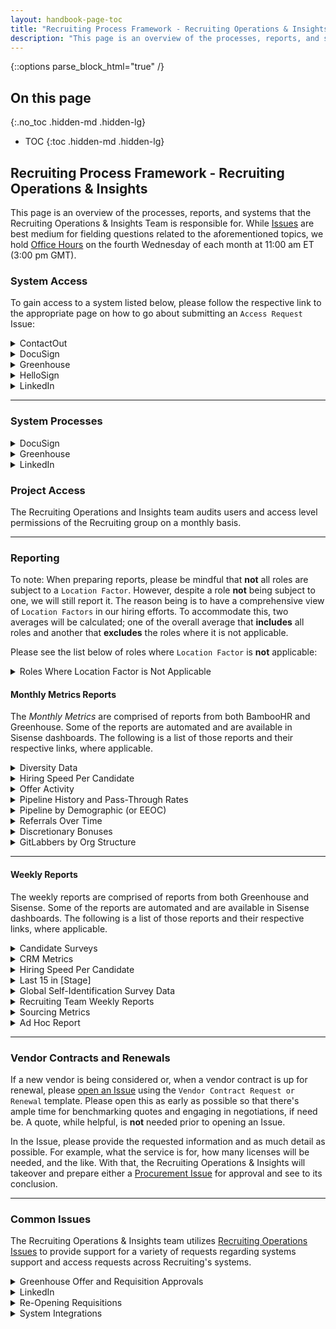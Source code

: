 ```yaml
---
layout: handbook-page-toc
title: "Recruiting Process Framework - Recruiting Operations & Insights"
description: "This page is an overview of the processes, reports, and systems that the Recruiting Operations & Insights Team is responsible for." 
---
```


{::options parse_block_html="true" /}

## On this page
{:.no_toc .hidden-md .hidden-lg}

- TOC
{:toc .hidden-md .hidden-lg}

## Recruiting Process Framework - Recruiting Operations & Insights

This page is an overview of the processes, reports, and systems that the Recruiting Operations & Insights Team is responsible for. While [Issues](https://gitlab.com/gl-recruiting/operations/-/issues/new) are best medium for fielding questions related to the aforementioned topics, we hold [Office Hours](https://docs.google.com/document/d/1JdyLg8OvYpGGLoNGpP6HhXvuoxInccZrpNJmX3pp91Y/edit) on the fourth Wednesday of each month at 11:00 am ET (3:00 pm GMT).

### System Access

To gain access to a system listed below, please follow the respective link to the appropriate page on how to go about submitting an `Access Request` Issue:

<details>
  <summary markdown='span'>
  ContactOut
  </summary>

Sourcing Team only - please contact the Sourcing Manager.

</details>

<details>
  <summary markdown='span'>
  DocuSign
  </summary>

C.E.S. and Sales Operations Team only - please [contact the Recruiting Operations & Insights Team](https://gitlab.com/gl-recruiting/operations/-/issues/new).

</details>

<details>
  <summary markdown='span'>
  Greenhouse
  </summary>

[See how to join Greenhouse in the handbook](/handbook/hiring/greenhouse/#how-to-join-greenhouse).

</details>

<details>
  <summary markdown='span'>
  HelloSign
  </summary>

[See how to request a HelloSign account in the handbook](/handbook/people-group/people-experience-team/#hellosign).

</details>

<details>
  <summary markdown='span'>
  LinkedIn
  </summary>

[See the LinkedIn Recruiter Seat Request process in the handbook](/handbook/hiring/sourcing/#upgrading-your-linkedin-account).

</details>

----

### System Processes


<details>
  <summary markdown='span'>
  DocuSign
  </summary>

TBA

</details>

<details>
  <summary markdown='span'>
  Greenhouse
  </summary>

* **Candidate Profile Merge Requests**
   * Consider the following when merging candidate/prospect profiles:
      * Ensure that the Source, Coordinator, and Recruiter listed in the Details tab remains the same.
      * If a candidate is marked as *Hired*, ensure the profile that they were *Hired* on is the *Primary Profile*.
* **Offer Approvals**
    * The Offer Approvals process can be accessed in the [Greenhouse Handbook page](/handbook/hiring/greenhouse/#updating-requisition-and-offer-approval-flows)
* **Requisition Approvals**
    * To re-open a closed requisition and increase the opening count:
       1. Navigate to the *Approvals* tab, select `Edit Job & Openings`
       1. Navigate down to the *Openings* section and select `Add New`. 
       1. Once a new opening populates, manually add the Opening ID number. The `Hiring Manager` section should mirror the other openings.
       1. Verify with the recruiter if the opening is a Backfill or New Hire. Select `Reopen as Draft`.
       1. Restart the approval process by selecting `Request Approval`. Mark a Total Rewards approver as approved. Send a note to Finance to review the additional opening request. Be sure to cc the recruiter in that note.
* **Referral Submissions**
    * [See how to process Referral Submissions in the handbook.](/handbook/hiring/referral-operations/#transferring-referral-submissions-to-greenhouse)
* **Troubleshooting Platform Errors and Issues**
    * If and when you encounter an error/issue with Greenhouse that you're unable to solve for, you can take one of two actions.
        1. Chat with their *Support Team* via their **Get Help** tool in the bottom-left corner of a page or...
        1. Submit a ticket to their *Support Team* via the same **Get Help** tool.
            * Alternatively, you can email `support@greenhouse.io`.
        * You'll have the option to choose one of the two aforementioned options.

</details>

<details>
  <summary markdown='span'>
  LinkedIn
  </summary>

* **Seat Management**
   * To provision a LinkedIn seat requested via an Issue, please do the following:
       1. Log into LinkedIn, then click the `Recruiter` icon in the upper-right corner.
       1. Hover over your profile picture, then select `Manage user` from the menu.
       1. Click `Assign seat`, select the `Seat type`, enter the Team Member's email, then click `Add`.
  * To park (i.e. deactivate) a seat, please do the following:
       1. Log into LinkedIn, then click the `Recruiter` icon in the upper-right corner.
       1. Hover over your profile picture, then select `Manage user` from the menu. 
       1. Search for the Team Member in the `Search for seat holders by name` search bar.
       1. Click `Edit`, then `Park seat` to deactivate the seat.
           * If the Team Member is a member of the *Recruiting-* or *Sourcing Team*, please use the `Reassign seat` option and assign their seat to their Manager.
* **Troubleshooting Platform Errors and Issues**
    * If and when you encounter an error/issue with LinkedIn that you're unable to solve for, you can take one of two actions.
        1. Email GitLab's *Customer Success Manager* or...
        1. Submit a ticket by visiting the following link: `https://www.linkedin.com/help/recruiter/ask`. 
* **Changing a Hiring Manager Seat to a Recruiter Seat** 
    * Submit a ticket by visiting the following link: `https://www.linkedin.com/help/recruiter/ask`.          

</details>

### Project Access

The Recruiting Operations and Insights team audits users and access level permissions of the Recruiting group on a monthly basis.

----
### Reporting

To note: When preparing reports, please be mindful that **not** all roles are subject to a `Location Factor`. However, despite a role **not** being subject to one, we will still report it. The reason being is to have a comprehensive view of `Location Factors` in our hiring efforts. To accommodate this, two averages will be calculated; one of the overall average that **includes** all roles and another that **excludes** the roles where it is not applicable. 

Please see the list below of roles where `Location Factor` is **not** applicable:

<details>
  <summary markdown='span'>
  Roles Where Location Factor is Not Applicable
  </summary>

  * Account Executive - Mid Market
  * All SDR roles (IC and Management)
  * Area Sales Manager
  * Channel Sales Manager
  * Channel Services Manager
  * Inside Sales Rep
  * Junior Account Executive - Mid Market
  * Junior Channel Sales Manager
  * Junior Strategic Account Leader
  * Manager, Public Sector Inside Sales
  * Public Sector Area Sales Manager
  * Public Sector Channel Manager
  * Public Sector Strategic Account Leader
  * Regional Sales Directors
  * Senior Channel Sales Manager
  * Senior Channel Sales Manager
  * Senior Inside Sales Rep
  * Senior Strategic Account Leader
  * SMB Customer Advocate
  * Strategic Account Leader

</details>  

#### Monthly Metrics Reports

The *Monthly Metrics* are comprised of reports from both BambooHR and Greenhouse. Some of the reports are automated and are available in Sisense dashboards. The following is a list of those reports and their respective links, where applicable.

<details>
  <summary markdown='span'>
  Diversity Data
  </summary>

* **System**: BambooHR
* **Instructions**: Pull and export the report into a *private* Google Sheet. **Add** a column for `Region` next to `Country` and assign the appropriate region (e.g. APAC, EMEA, LATAM, or NORAM) formulaically. **Create** a pivot table to record the following information: Age, Country, Ethnicity, Gender, and Region. This data is used to update the [Identity Data](https://about.gitlab.com/company/culture/inclusion/identity-data/) page.

</details>

<details>
  <summary markdown='span'>
  Hiring Speed Per Candidate
  </summary>

* **System**: Greenhouse
* **Filters**:
    * Job Status = All
    * Departments = All Departments
    * Check *"Include Migrated Candidates"*
* **Instructions**: Pull and export the report into the *Monthly Metrics* sheet. Filter the report to the desired month and **add** a column for `Time to Accept`. Using the `DATEDIF` function, calculate the *Applied On Date* to the *Accepted Date* measuring days.

</details>

<details>
  <summary markdown='span'>
  Offer Activity
  </summary>

* **System**: Greenhouse
* **Filters**: 
    * Job Status = All
    * Departments = All Departments
    * Activity Date = Custom Range (Enter Desired Month)
    * Check *"Include Migrated Candidates"*
* **Instructions**: Pull and export the report into the *Monthly Metrics* sheet. Sort the report by `Offers Rejected`. For every recorded rejected offer, verify the reasoning by searching the `Requisition ID` in Greenhouse. Go to the `Candidates` tab, select all candidate statuses, then set Stage = Offer in the Jobs dropdown. Click into the profile to verify the reasoning for the rejected offer. If **no** reasoning is provided, or if clarification is needed, @-mention the responsible Recruiter.

</details>

<details>
  <summary markdown='span'>
  Pipeline History and Pass-Through Rates
  </summary>

* **System**: Greenhouse
* **Filters**:
    * Rows = Stage
    * Job Status = All
    * Departments = All Departments
    * Group of Candidates = Candidates Who Applied During a Specific Date Range
    * Application Date = Custom Range (Enter Desired Month)
    * Check *"Include Migrated Candidates"*
* **Instructions**: Pull and export the report into the *Monthly Metrics* sheet.

</details>

<details>
  <summary markdown='span'>
  Pipeline by Demographic (or EEOC)
  </summary>

* **System**: Greenhouse
* **Filters**:
    * Use Data From = Global Self-Identification Survey
    * Columns = Milestones
    * Job Status = All
    * Departments = All Departments
    * Group of Candidates = Candidates Who Applied During a Specific Date Range
    * Application Date = Custom Range (Enter Desired Month)
    * Check *"Include Migrated Candidates"*
* **Instructions**: Pull and export the report into the *Monthly Metrics* sheet.

</details>

<details>
  <summary markdown='span'>
  Referrals Over Time
  </summary>

* **System**: Greenhouse
* **Filters**:
    * Rows = Department
    * Columns = Month
    * Job Status = All
    * Departments = All Departments
    * Date Applied = Custom Range (Enter Desired Month)
* **Instructions**: Pull and export the report into the *Monthly Metrics* sheet.

</details>

<details>
  <summary markdown='span'>
  Discretionary Bonuses
  </summary>

* **System**: Sisense
* **Dashboard**: [Discretionary Bonuses Overview](https://app.periscopedata.com/app/gitlab/507956/Discretionary-Bonuses-Overview)

</details>

<details>
  <summary markdown='span'>
  GitLabbers by Org Structure
  </summary>

* **System**: Sisense
* **Dashboard**: [GitLabbers by Org Structure](https://app.periscopedata.com/app/gitlab/512946/GitLabbers-by-Org-Structure)

</details>

----

#### Weekly Reports

The weekly reports are comprised of reports from both Greenhouse and Sisense. Some of the reports are automated and are available in Sisense dashboards. The following is a list of those reports and their respective links, where applicable.

<details>
  <summary markdown='span'>
  Candidate Surveys
  </summary>

* **System**: Sisense
* **Dashboard**: [ISAT Dashboard](https://app.periscopedata.com/app/gitlab/527901/ISAT-Dashboard)

</details>

<details>
  <summary markdown='span'>
  CRM Metrics
  </summary>

* **System**: Greenhouse
* **Instructions**: Refresh the [Base] sheets, which are linked to Greenhouse via their *Google Sheets Connector*. Copy the data from the `[BASE] Prospect Conversion` and paste it into the `prospect_conversion_data` sheet, matching the existing columns. Filter the sheet by the `Converted to Candidate` column - remove "0" - then sort the sheet alphabetically by the `Prospect Pool` column. Combine all duplicates so that only aggregated pool information remains. Calculate the *Conversion Rate* (Converted to Candidate/Prospects in Pool/Stages) and use that information to update the `Historical Metrics` and `Pool Metrics` tabs. Secondly, copy the data from the `[Base] Prospecting Activity` sheet and paste that into the `prospecting_activity_data` sheet, matching the existing columns. Next, assign a *Role* to Recruiting Team Members **only** (e.g. *Recruiting Manager*, *Recruiter*, or *Sourcer*). Remove all "Blanks" from the `Role` column and calculate the *Conversion Rate* (Converted to Candidate/Prospects Added). Reference that range when updating the chart on the `Historical Metrics` tab.

</details>

<details>
  <summary markdown='span'>
  Hiring Speed Per Candidate
  </summary>

* **System**: Greenhouse
* **Filters**:
    * Job Status = All
    * Departments = All Departments
    * Check *"Include Migrated Candidates"*
* **Instructions**: Pull and export the report into the *Applies to Offer Accepts* sheet. Filter the report to the desired month and **add** a column for `Time to Accept`. Using the `DATEDIF` function, calculate the *Applied On Date* to the *Accepted Date* measuring days.

</details>

<details>
  <summary markdown='span'>
  Last 15 in [Stage]
  </summary>

* **System**: Greenhouse
* **Filters**:
    * Job Status = Open
    * Status = Active
    * Departments = All Departments (or Select Desired Department(s))
    * Stage = (Select Desired Stage)
    * Last Activity = (Select Desired Date)
* **Instructions**: Pull and export the report into the **Last 15 in [Stage]** sheet. Include links to candidate Greenhouse profiles and a column for *Location Factor*.

</details>

<details>
  <summary markdown='span'>
  Global Self-Identification Survey Data
  </summary>

* **System**: Greenhouse
    * **Report**: Pipeline by Demographic
    * **Filter**:
        * Use Data From = Global Self-Identification Survey
        * Columns = Milestones
        * Job Status = All
        * Departments = All Departments
        * Group of Candidates = Candidates Who Applied During a Specific Date Range
        * Application Date = Custom Range
            * Enter > `2020-04-30`
        * Check *"Include Migrated Candidates"*
    * **Report**: All Candidates tab
    * **Filters**:
        * Candidates = All Jobs
        * Candidate Status = All
        * Reach Milestone = Assessment
        * Job Post = Pending Submission
        * Last Activity > `2020-04-30`
    * **Instructions**: Pull the report within Greenhouse, export- and upload it to the *Global Self-Identification Survey Data* sheet. 
* **System**: Sisense
* **Dashboard**: [Recruiting Metrics Parul](https://app.periscopedata.com/app/gitlab/668158/WIP_Recruiting_Metrics_parul)
    * `Screen` values only.
* **Instructions**: Pull/refresh and import the aforementioned reports into the sheet. Update the charts to make sure they're tied to the correct ranges. The `Responses` field in the **Survey Responses** box will automatically refresh if the report is refreshed via the *Greenhouse Reports Connector* tool. The second report from Greenhouse will automatically update as well. Please make sure that the `=COUNTA()` formula is in cell `A7` so that the `Survey Sends` field to automatically updated in the **Survey Sends** box. Reference the `Screen` values in the Sisense dashboard of as May 2020 and sum all values to the current month. Enter that value in the `Hit Screening` field of each box; the corresponding percentage will automatically update. Lastly, update the appropriate cells in the `historical` tab and please be sure to refresh the range for the *Ethnicity Self-Identification Percentage* chart.

</details>

<details>
  <summary markdown='span'>
  Recruiting Team Weekly Reports
  </summary>

* **System**: Greenhouse
* **Instructions**: This report is a compilation of several linked reports. To find the appropriate value for a given cell, please click the linked report as follows:
    * **Offer Accepts**
        * Total Month to Date Offer Accepts: Follow the link and enter the provided monthly value.
        * Sourcer Offer Accepts: Follow the link, click on the appropriate month tab, and total the sum of *Offer Accepts* with the source `LinkedIn(Prospecting)`.
        * Outbound Candidates Hired: Follow the link, click on the appropriate month tab, and total the sum of *Offer Accepts* with the sources `LinkedIn(Prospecting)`, `Referral`, `Talent Community`, and `Social Referral`.
        * Year to Date Offer Accepts: Follow the link and enter the provided yearly value.
    * **Current Pipeline**
        * Total Candidates as of Date Added: Follow the link and enter the provided monthly value.
        * Sourced Candidates as of Date Added: Follow the link and total the sum of *Candidates* with the source `LinkedIn(Prospecting)`.
        * Outbound (Sourced + Referrals + Talent Community + Social Referrals): Follow the link and total the sum of *Candidates* with the sources `LinkedIn(Prospecting)`, `Referral`, `Talent Community`, and `Social Referral`.
        * Month-to-Date Time-to-Offer Accept (Days): Follow the link and enter the provided time-to-offer accept value.
    * **Other Metrics**
        * URG Sourcing Methods: Follow the link and enter the percentage provided in the `% Using Diversity Strings` cell.
        * CRM Prospect to Candidate Conversion Rate: Follow the link and enter the percentage provided in the `Conversion Rate` cell for the current date in the **Monthly** section.
        * Global Self-Identification Survey Sends: Follow the link and enter the percentage provided in the `Completion %` cell of the **Survey Sends** box.
        * Average Offer Accept Location Factor: Follow the link, click on the appropriate month tab, and average the `Location Factor` for all **applicable** roles.

</details>

<details>
  <summary markdown='span'>
  Sourcing Metrics
  </summary>

* **System**: Greenhouse
* **Instructions**: This report is a complilation of multiple linked reports via the *Greenhouse Report Connector* tool. Refresh all reports via that connector and enter the current monthly data into the appropriate columns in the following tabs: `Source (Month/Month)`, `Sources & Percentages`, and `Quality (Month/Month)`. Please see the list below for additional action items, where applicable.
     * `Source (Month/Month)`: Simply update the appropriate values that correspond to each source.
         * If a new source needs to be added, insert a new row in the appropriate **Source Category** (e.g. *Prospecting*) and enter its values.
         * Given the current Outbound model, there should be **no** candidates with the source, `Jobs page on your website`. If there are, please take the following steps to audit their source:
             1. Run the [New Candidates by Source](https://gitlab.greenhouse.io/reports/new_candidates_by_source?term=&job_status=all&user_role_on_jobs=any_role&include_template_jobs=0&date_relative=current_month&summarize=month&include_migrated_candidates=1&hide_empty_rows=false) report (Filters: `Job Status = All`; `Date = Current Month`; [X] Include Migrated Candidates)
             1. Go to the **All Candidates** tab and set the following filters:
                 * **Clear** the default filters (`Active` and `Open Jobs`)
                 * Apply `Source = Jobs page on your website` 
                 * Apply `Applied On = [Current Month]`
                 * For each candidate that appears, check their respective *Activity Feeds* to see how they came to be in their current requisition.
                     * For example, if a Recruiting Team Member moved the candidate to the current requisition, then the candidate's source should likely be `Greenhouse Sourcing`.
     * `Sources & Percentages`: Update the appropriate values that correspond to each source. Then, referencing the *Hiring Speed per Candidate* report, determine the total number of **Outbound Offer Accepts** and the **Total Offer Accepts**. The percentage will update automatically as well as the charts if the month remains the same.
         * When adding a new month, create two new columns, copying their formatting, and update the chart's range.
     * `Quality (Month/Month)`: Simply update the appropriate values that correspond to each source.

</details>

<details>
  <summary markdown='span'>
  Ad Hoc Report
  </summary>

For an Ad Hoc report, please [create an Issue](https://gitlab.com/gl-recruiting/operations/-/issues/new?issuable=Report%20Request) using the `Report Request` template.

</details>

----

### Vendor Contracts and Renewals

If a new vendor is being considered or, when a vendor contract is up for renewal, please [open an Issue](https://gitlab.com/gl-recruiting/operations/-/issues/new?issue) using the `Vendor Contract Request or Renewal` template. Please open this as early as possible so that there's ample time for benchmarking quotes and engaging in negotiations, if need be. A quote, while helpful, is **not**  needed prior to opening an Issue.

In the Issue, please provide the requested information and as much detail as possible. For example, what the service is for, how many licenses will be needed, and the like. With that, the Recruiting Operations & Insights will takeover and prepare either a [Procurement Issue](https://gitlab.com/gitlab-com/Finance-Division/procurement-team/procurement/-/issues/new) for approval and see to its conclusion.

----

### Common Issues

The Recruiting Operations & Insights team utilizes [Recruiting Operations Issues](https://gitlab.com/gl-recruiting/operations/-/issues) to provide support for a variety of requests regarding systems support and access requests across Recruiting's systems.

<details>
  <summary markdown='span'>
  Greenhouse Offer and Requisition Approvals
  </summary>

* "Can we add/remove approver from this approval chain?"
    * The process to add/remove an existing approver from an approval chain can be accessed in the [Greenhouse Handbook page](/handbook/hiring/greenhouse/#updating-requisition-and-offer-approval-flows)
        * Please be sure to update the [Greenhouse Approvals Tracker](https://docs.google.com/spreadsheets/d/1az2hy_l15F6uPHda3W-R6aLHhplYaBxsNdjurmwB3Wc/edit?ts=5eb44f4c#gid=236189940) when updating the approvals flow for requisitions.

</details>

<details>
  <summary markdown='span'>
  LinkedIn
  </summary>

* **LinkedIn Recruiter**
    * "I'm not able to connect my LinkedIn to a *Recruiter* (or *Hiring Manager*) seat."
        * Please ensure that you've added your GitLab email address to your LinkedIn profile and verified it. If a problem still persists, please follow-up in your `Access Request` Issue.
    * "I've been given a *Recruiter*, but can't send profiles to Greenhouse via their integration."
        * Information about setting-up the *Recruiter System Connect* integration can be found [here](/handbook/hiring/greenhouse/#enabling-linkedin-recruiter-system-connect).
    * "I have a *Recruiter* (or *Hiring Manager*) seat, but can't access GitLab's account.
        * Please try signing-out of LinkedIn and when signing back in, please be sure to select GitLab's account. This error often appears if you had a seat with another organisation.
    * "I requested a *Hiring Manager* seat, but actually need a *Recruiter* seat (i.e. to source, message, and add prospective candidates to projects)."
        * Please follow-up in your `Access Request` Issue and a Recruiting Operations & Insights Team Member will reach out to LinkedIn Support requesting this change.
            * The typical turnaround time for such a request is 1 - 2 business days.
    * "I have a *Recruiter* seat and am encountering an error when attempting to bulk send InMail."
       * LinkedIn has limitations on how many InMails a user can send. Please refer to their [Recruiter InMail Policy](https://www.linkedin.com/help/recruiter/answer/50181) for more information.
      

</details>

<details>
  <summary markdown='span'>
  Re-Opening Requisitions
  </summary>

* "I need to update the offer details/send a new contract to the new hire. Can you please reopen this requisition?"
    * The process to reopen a requisition for this scenario can be found in the [CES Contract Processes Handbook page](/handbook/hiring/recruiting-framework/ces-contract-processes/#how-to-resend-a-contract-after-being-marked-as-hired).

</details>

<details>
  <summary markdown='span'>
  System Integrations
  </summary>

* LinkedIn Recruiter: Integration help can be found [here](/handbook/hiring/greenhouse/#enabling-linkedin-recruiter-system-connect).
* Other Systems: If you encounter issues with other systems, please try signing-out/in, and/or clearing your cache and cookies first. If the problem still persists, please submit an  [Issues](https://gitlab.com/gl-recruiting/operations/-/issues).

</details>    
